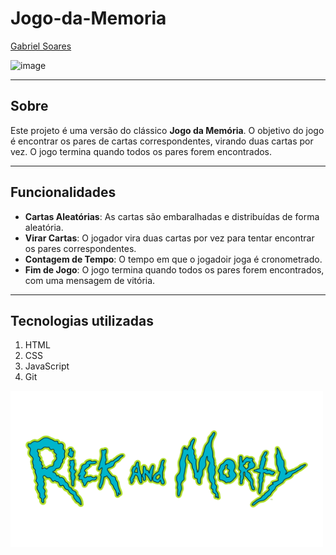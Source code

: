 # Jogo-da-Memoria

[Gabriel Soares](https://www.linkedin.com/in/gabriel-soares-3098782b0/)

![image](https://github.com/user-attachments/assets/2abf2b19-aa1f-42c1-a46c-8f8b400c0d72)

---

## Sobre
Este projeto é uma versão do clássico **Jogo da Memória**. O objetivo do jogo é encontrar os pares de cartas correspondentes, virando duas cartas por vez. O jogo termina quando todos os pares forem encontrados.

---

## Funcionalidades
- **Cartas Aleatórias**: As cartas são embaralhadas e distribuídas de forma aleatória.
- **Virar Cartas**: O jogador vira duas cartas por vez para tentar encontrar os pares correspondentes.
- **Contagem de Tempo**: O tempo em que o jogadoir joga é cronometrado.
- **Fim de Jogo**: O jogo termina quando todos os pares forem encontrados, com uma mensagem de vitória.

---

## Tecnologias utilizadas
1. HTML
2. CSS
3. JavaScript
4. Git

<img src="images/logo.png" alt="Image" height="250" width="500">

